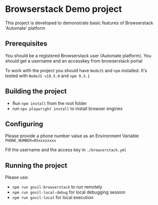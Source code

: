 # Browserstack Demo project

This project is developed to demonstrate basic features of Browserstack 'Automate' platform

## Prerequisites
You should be a registered Browserstack user (Automate platform).
You should get a username and an accesskey from browserstack portal

To work with the project you should have `NodeJS` and `npm` installed.
It's tested with `NodeJS v19.5.0` and `npm 9.3.1`

## Building the project

* Run `npm install` from the root folder
* run `npx playwright install` to install browser engines

## Configuring

Please provide a phone number value as an Environment Variable
`PHONE_NUMBER=05xxxxxxxx`

Fill the username and the access key in `./browserstack.yml` 

## Running the project

Please use:
* `npm run govil-browserstack` to run remotely
* `npm run govil-local-debug` for local debugging session
* `npm run govil-local` for local execution